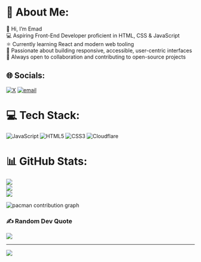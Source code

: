# 💫 About Me:
👋 Hi, I’m Emad<br>💻 Aspiring Front-End Developer proficient in HTML, CSS & JavaScript<br>⚛️ Currently learning React and modern web tooling<br>🌱 Passionate about building responsive, accessible, user-centric interfaces<br>🤝 Always open to collaboration and contributing to open-source projects


## 🌐 Socials:
[![X](https://img.shields.io/badge/X-black.svg?logo=X&logoColor=white)](https://x.com/emadn1387) [![email](https://img.shields.io/badge/Email-D14836?logo=gmail&logoColor=white)](mailto:emadsalman1011@gmail.com) 

# 💻 Tech Stack:
![JavaScript](https://img.shields.io/badge/javascript-%23323330.svg?style=flat&logo=javascript&logoColor=%23F7DF1E) ![HTML5](https://img.shields.io/badge/html5-%23E34F26.svg?style=flat&logo=html5&logoColor=white) ![CSS3](https://img.shields.io/badge/css3-%231572B6.svg?style=flat&logo=css3&logoColor=white) ![Cloudflare](https://img.shields.io/badge/Cloudflare-F38020?style=flat&logo=Cloudflare&logoColor=white)
# 📊 GitHub Stats:
![](https://github-readme-stats.vercel.app/api?username=fakes1011&theme=darcula&hide_border=false&include_all_commits=true&count_private=true)<br/>
![](https://nirzak-streak-stats.vercel.app/?user=fakes1011&theme=darcula&hide_border=false)<br/>
![](https://github-readme-stats.vercel.app/api/top-langs/?username=fakes1011&theme=darcula&hide_border=false&include_all_commits=true&count_private=true&layout=compact)

<picture>
  <source media="(prefers-color-scheme: dark)" srcset="https://raw.githubusercontent.com/fakes1011/fakes1011/output/pacman-contribution-graph-dark.svg">
  <source media="(prefers-color-scheme: light)" srcset="https://raw.githubusercontent.com/fakes1011/fakes1011/output/pacman-contribution-graph.svg">
  <img alt="pacman contribution graph" src="https://raw.githubusercontent.com/fakes1011/fakes1011/output/pacman-contribution-graph.svg">
</picture>

###

### ✍️ Random Dev Quote
![](https://quotes-github-readme.vercel.app/api?type=horizontal&theme=tokyonight)

---
[![](https://visitcount.itsvg.in/api?id=fakes1011&icon=0&color=0)](https://visitcount.itsvg.in)

<!-- Proudly created with GPRM ( https://gprm.itsvg.in ) -->
